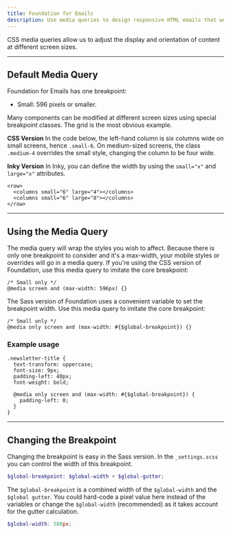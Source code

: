 ```yaml
---
title: Foundation for Emails
description: Use media queries to design responsive HTML emails that work in any email client.
---
```


CSS media queries allow us to adjust the display and orientation of content at different screen sizes.

---

## Default Media Query

Foundation for Emails has one breakpoint:

- Small: 596 pixels or smaller.

Many components can be modified at different screen sizes using special breakpoint classes. The grid is the most obvious example. 

**CSS Version**
In the code below, the left-hand column is six columns wide on small screens, hence `.small-6`. On medium-sized screens, the class `.medium-4` overrides the small style, changing the column to be four wide.

**Inky Version**
In Inky, you can define the width by using the `small="x"` and `large="x"` attributes.

```
<row>
  <columns small="6" large="4"></columns>
  <columns small="6" large="8"></columns>
</row>
```

---

## Using the Media Query

The media query will wrap the styles you wish to affect. Because there is only one breakpoint to consider and it's a max-width, your mobile styles or overrides will go in a media query. If you're using the CSS version of Foundation, use this media query to imitate the core breakpoint:

```
/* Small only */
@media screen and (max-width: 596px) {}
```

The Sass version of Foundation uses a convenient variable to set the breakpoint width. Use this media query to imitate the core breakpoint:

```
/* Small only */
@media only screen and (max-width: #{$global-breakpoint}) {}
```

### Example usage

```
.newsletter-title {
  text-transform: uppercase;
  font-size: 9px;
  padding-left: 40px;
  font-weight: bold;

  @media only screen and (max-width: #{$global-breakpoint}) {
    padding-left: 0;
  }
}
```


---

## Changing the Breakpoint

Changing the breakpoint is easy in the Sass version. In the `_settings.scss` you can control the width of this breakpoint.

```scss
$global-breakpoint: $global-width + $global-gutter;
```

The `$global-breakpoint` is a combined width of the `$global-width` and the `$global gutter`. You could hard-code a pixel value here instead of the variables or change the `$global-width` (recommended) as it takes account for the gutter calculation.

```scss
$global-width: 580px;
```




